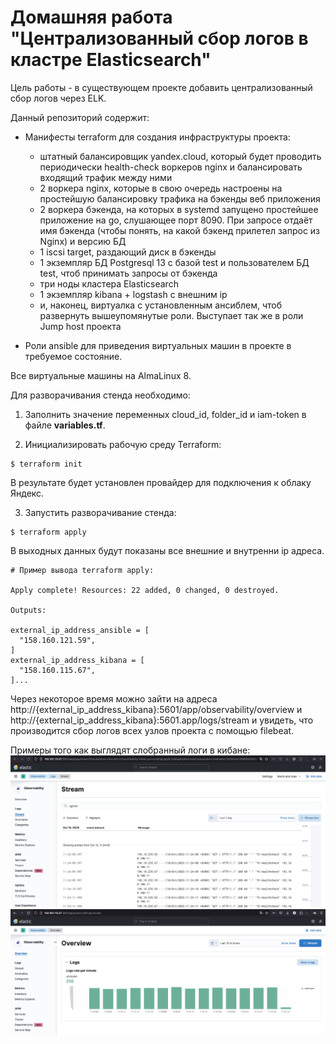# Домашняя работа "Централизованный сбор логов в кластре Elasticsearch"

Цель работы - в существующем проекте добавить централизованный сбор логов через ELK.

Данный репозиторий содержит:

- Манифесты terraform для создания инфраструктуры проекта:
  - штатный балансировщик yandex.cloud, который будет проводить периодически health-check воркеров nginx и балансировать входящий трафик между ними
  - 2 воркера nginx, которые в свою очередь настроены на простейшую балансировку трафика на бэкенды веб приложения
  - 2 воркера бэкенда, на которых в systemd запущено простейшее приложение на go, слушающее порт 8090. При запросе отдаёт имя бэкенда (чтобы понять, на какой бэкенд прилетел запрос из Nginx) и версию БД
  - 1 iscsi target, раздающий диск в бэкенды
  - 1 экземпляр БД Postgresql 13 c базой test и пользователем БД test, чтоб принимать запросы от бэкенда
  - три ноды кластера Elasticsearch
  - 1 экземпляр kibana + logstash с внешним ip
  - и, наконец, виртуалка с установленным ансиблем, чтоб развернуть вышеупомянутые роли. Выступает так же в роли Jump host проекта

- Роли ansible для приведения виртуальных машин в проекте в требуемое состояние.

Все виртуальные машины на AlmaLinux 8.

Для разворачивания стенда необходимо:

1. Заполнить значение переменных cloud_id, folder_id и iam-token в файле **variables.tf**.

2. Инициализировать рабочую среду Terraform:

```
$ terraform init
```
В результате будет установлен провайдер для подключения к облаку Яндекс.

3. Запустить разворачивание стенда:
```
$ terraform apply
```
В выходных данных будут показаны все внешние и внутренни ip адреса. 

```
# Пример вывода terraform apply:

Apply complete! Resources: 22 added, 0 changed, 0 destroyed.

Outputs:

external_ip_address_ansible = [
  "158.160.121.59",
]
external_ip_address_kibana = [
  "158.160.115.67",
]...
```
Через некоторое время можно зайти на адреса http://{external_ip_address_kibana}:5601/app/observability/overview и http://{external_ip_address_kibana}:5601.app/logs/stream и увидеть, что  производится сбор логов всех узлов проекта с помощью filebeat.


Примеры того как выглядят слобранный логи в кибане:
![alt text](https://github.com/Esperakus/homework_elastic/blob/main/pics/pic1.png)
![alt text](https://github.com/Esperakus/homework_elastic/blob/main/pics/pic2.png)

